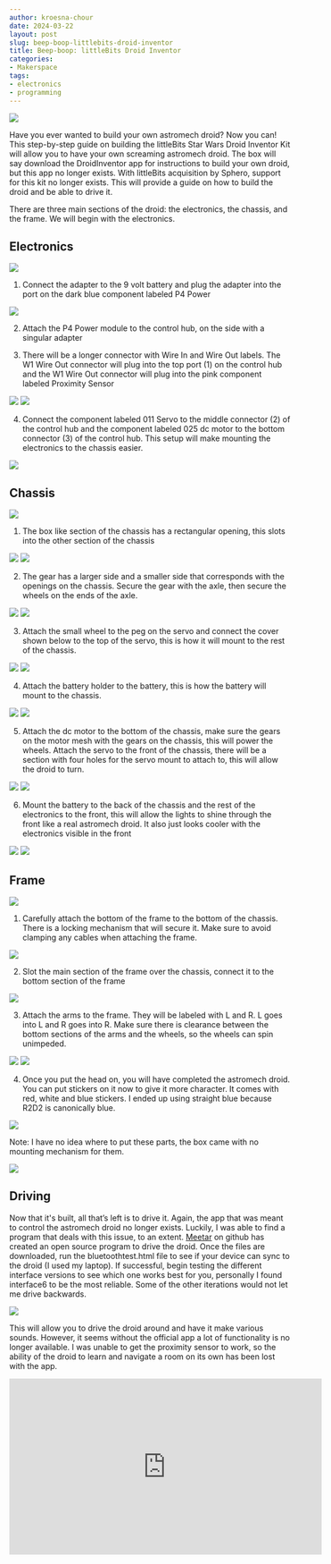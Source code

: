 ```yaml
---
author: kroesna-chour
date: 2024-03-22
layout: post
slug: beep-boop-littlebits-droid-inventor
title: Beep-boop: littleBits Droid Inventor
categories:
- Makerspace
tags:
- electronics
- programming
---
```

![](https://github.com/scholarslab/scholarslab.org/blob/Kroesna-blog-draft/assets/post-media/2024-05-23-r2.JPG)

Have you ever wanted to build your own astromech droid? Now you can! This step-by-step guide on building the littleBits Star Wars Droid Inventor Kit will allow you to have your own screaming astromech droid. The box will say download the DroidInventor app for instructions to build your own droid, but this app no longer exists. With littleBits acquisition by Sphero, support for this kit no longer exists. This will provide a guide on how to build the droid and be able to drive it. 

There are three main sections of the droid: the electronics, the chassis, and the frame. We will begin with the electronics. 

## Electronics
![](https://github.com/scholarslab/scholarslab.org/blob/Kroesna-blog-draft/assets/post-media/2024-05-23-electronics-1.JPG)

1. Connect the adapter to the 9 volt battery and plug the adapter into the port on the dark blue component labeled P4 Power

![](https://github.com/scholarslab/scholarslab.org/blob/Kroesna-blog-draft/assets/post-media/2024-05-23-electronics2.JPG)

2. Attach the P4 Power module to the control hub, on the side with a singular adapter

3. There will be a longer connector with Wire In and Wire Out labels. The W1 Wire Out connector will plug into the top port (1) on the control hub and the W1 Wire Out connector will plug into the pink component labeled Proximity Sensor

![](https://github.com/scholarslab/scholarslab.org/blob/Kroesna-blog-draft/assets/post-media/2024-05-23-electronics-3.JPG)
![](https://github.com/scholarslab/scholarslab.org/blob/Kroesna-blog-draft/assets/post-media/2024-05-23-electronics-4.JPG)

4. Connect the component labeled 011 Servo to the middle connector (2) of the control hub and the component labeled 025 dc motor to the bottom connector (3) of the control hub. This setup will make mounting the electronics to the chassis easier. 

![](https://github.com/scholarslab/scholarslab.org/blob/Kroesna-blog-draft/assets/post-media/2024-05-23-electronics-5.JPG)


## Chassis
![](https://github.com/scholarslab/scholarslab.org/blob/Kroesna-blog-draft/assets/post-media/2024-05-23-chassis-1.JPG)

1. The box like section of the chassis has a rectangular opening, this slots into the other section of the chassis

![](https://github.com/scholarslab/scholarslab.org/blob/Kroesna-blog-draft/assets/post-media/2024-05-23-chassis-2.JPG)
![](https://github.com/scholarslab/scholarslab.org/blob/Kroesna-blog-draft/assets/post-media/2024-05-23-chassis-3.JPG)

2. The gear has a larger side and a smaller side that corresponds with the openings on the chassis. Secure the gear with the axle, then secure the wheels on the ends of the axle.

![](https://github.com/scholarslab/scholarslab.org/blob/Kroesna-blog-draft/assets/post-media/2024-05-23-chassis-4.JPG)
![](https://github.com/scholarslab/scholarslab.org/blob/Kroesna-blog-draft/assets/post-media/2024-05-23-chassis-5.JPG)

3. Attach the small wheel to the peg on the servo and connect the cover shown below to the top of the servo, this is how it will mount to the rest of the chassis.

![](https://github.com/scholarslab/scholarslab.org/blob/Kroesna-blog-draft/assets/post-media/2024-05-23-chassis-6.JPG)
![](https://github.com/scholarslab/scholarslab.org/blob/Kroesna-blog-draft/assets/post-media/2024-05-23-chassis-7.JPG)

4. Attach the battery holder to the battery, this is how the battery will mount to the chassis.

![](https://github.com/scholarslab/scholarslab.org/blob/Kroesna-blog-draft/assets/post-media/2024-05-23-chassis-8.JPG)
![](https://github.com/scholarslab/scholarslab.org/blob/Kroesna-blog-draft/assets/post-media/2024-05-23-chassis-9.JPG)

5. Attach the dc motor to the bottom of the chassis, make sure the gears on the motor mesh with the gears on the chassis, this will power the wheels. Attach the servo to the front of the chassis, there will be a section with four holes for the servo mount to attach to, this will allow the droid to turn.

![](https://github.com/scholarslab/scholarslab.org/blob/Kroesna-blog-draft/assets/post-media/2024-05-23-chassis-10.JPG)
![](https://github.com/scholarslab/scholarslab.org/blob/Kroesna-blog-draft/assets/post-media/2024-05-23-chassis-11.JPG)

6. Mount the battery to the back of the chassis and the rest of the electronics to the front, this will allow the lights to shine through the front like a real astromech droid. It also just looks cooler with the electronics visible in the front

![](https://github.com/scholarslab/scholarslab.org/blob/Kroesna-blog-draft/assets/post-media/2024-05-23-chassis-12.JPG)
![](https://github.com/scholarslab/scholarslab.org/blob/Kroesna-blog-draft/assets/post-media/2024-05-23-chassis-13.JPG)

## Frame
![](https://github.com/scholarslab/scholarslab.org/blob/Kroesna-blog-draft/assets/post-media/2024-05-23-frame-1.JPG)

1. Carefully attach the bottom of the frame to the bottom of the chassis. There is a locking mechanism that will secure it. Make sure to avoid clamping any cables when attaching the frame. 

![](https://github.com/scholarslab/scholarslab.org/blob/Kroesna-blog-draft/assets/post-media/2024-05-23-frame-2.JPG)

2. Slot the main section of the frame over the chassis, connect it to the bottom section of the frame

![](https://github.com/scholarslab/scholarslab.org/blob/Kroesna-blog-draft/assets/post-media/2024-05-23-frame-3.JPG)

3. Attach the arms to the frame. They will be labeled with L and R. L goes into L and R goes into R. Make sure there is clearance between the bottom sections of the arms and the wheels, so the wheels can spin unimpeded.

![](https://github.com/scholarslab/scholarslab.org/blob/Kroesna-blog-draft/assets/post-media/2024-05-23-frame-4.JPG)
![](https://github.com/scholarslab/scholarslab.org/blob/Kroesna-blog-draft/assets/post-media/2024-05-23-frame-5.JPG)

4. Once you put the head on, you will have completed the astromech droid. You can put stickers on it now to give it more character. It comes with red, white and blue stickers. I ended up using straight blue because R2D2 is canonically blue.  

![](https://github.com/scholarslab/scholarslab.org/blob/Kroesna-blog-draft/assets/post-media/2024-05-23-frame-6.JPG)

Note: I have no idea where to put these parts, the box came with no mounting mechanism for them. 

![](https://github.com/scholarslab/scholarslab.org/blob/Kroesna-blog-draft/assets/post-media/2024-05-23-frame-7.JPG)

## Driving

Now that it's built, all that’s left is to drive it. Again, the app that was meant to control the astromech droid no longer exists. Luckily, I was able to find a program that deals with this issue, to an extent. [Meetar](https://github.com/meetar/littlebits-r2d2-controls/tree/main/HTML-Joysticks-master) on github  has created an open source program to drive the droid. Once the files are downloaded, run the bluetoothtest.html file to see if your device can sync to the droid (I used my laptop). If successful, begin testing the different interface versions to see which one works best for you, personally I found interface6 to be the most reliable. Some of the other iterations would not let me drive backwards.

![](https://github.com/scholarslab/scholarslab.org/blob/Kroesna-blog-draft/assets/post-media/2024-03-23-driving1.png)

This will allow you to drive the droid around and have it make various sounds. However, it seems without the official app a lot of functionality is no longer available. I was unable to get the proximity sensor to work, so the ability of the droid to learn and navigate a room on its own has been lost with the app.

<iframe width="560" height="315" src="https://www.youtube.com/embed/8G5DyvODO8U?si=hFSTgBKwroF-RSJr" title="YouTube video player" frameborder="0" allow="accelerometer; autoplay; clipboard-write; encrypted-media; gyroscope; picture-in-picture; web-share" referrerpolicy="strict-origin-when-cross-origin" allowfullscreen></iframe>
